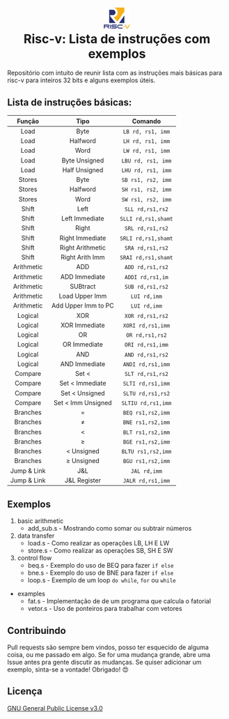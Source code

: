 <h1 align="center">
  <br>
  <a href="#"><img src="assets/risc-v.png" alt="Just a risc-v icon" width="60"></a>
  <br>
  Risc-v: Lista de instruções com exemplos 
  <br>
</h1>


Repositório com intuito de reunir lista com as instruções mais básicas para risc-v para inteiros 32 bits e alguns exemplos úteis. 

## Lista de instruções básicas:

<center>

|   Função   |        Tipo         |       Comando       |
|:----------:|:-------------------:|:-------------------:|
|    Load    |        Byte         |  `LB rd, rs1, imm`  |
|    Load    |      Halfword       |  `LH rd, rs1, imm`  |
|    Load    |        Word         |  `LW rd, rs1, imm`  |
|    Load    |    Byte Unsigned    | `LBU rd, rs1, imm`  |
|    Load    |    Half Unsigned    | `LHU rd, rs1, imm`  |
|   Stores   |        Byte         | `SB rs1, rs2, imm`  |
|   Stores   |      Halfword       | `SH rs1, rs2, imm`  |
|   Stores   |        Word         | `SW rs1, rs2, imm`  |
|   Shift    |        Left         |  `SLL rd,rs1,rs2`   |
|   Shift    |   Left Immediate    | `SLLI rd,rs1,shamt` |
|   Shift    |        Right        |  `SRL rd,rs1,rs2`   |
|   Shift    |   Right Immediate   | `SRLI rd,rs1,shamt` |
|   Shift    |  Right Arithmetic   |  `SRA rd,rs1,rs2`   |
|   Shift    |   Right Arith Imm   | `SRAI rd,rs1,shamt` |
| Arithmetic |         ADD         |  `ADD rd,rs1,rs2`   |
| Arithmetic |    ADD Immediate    |  `ADDI rd,rs1,im`   |
| Arithmetic |      SUBtract       |  `SUB rd,rs1,rs2`   |
| Arithmetic |   Load Upper Imm    |    `LUI rd,imm`     |
| Arithmetic | Add Upper Imm to PC |    `LUI rd,imm`     |
|  Logical   |         XOR         |  `XOR rd,rs1,rs2`   |
|  Logical   |    XOR Immediate    |  `XORI rd,rs1,imm`  |
|  Logical   |         OR          |   `OR rd,rs1,rs2`   |
|  Logical   |    OR Immediate     |  `ORI rd,rs1,imm`   |
|  Logical   |         AND         |  `AND rd,rs1,rs2`   |
|  Logical   |    AND Immediate    |  `ANDI rd,rs1,imm`  |
|  Compare   |        Set <        |  `SLT rd,rs1,rs2`   |
|  Compare   |   Set < Immediate   |  `SLTI rd,rs1,imm`  |
|  Compare   |   Set < Unsigned    |  `SLTU rd,rs1,rs2`  |
|  Compare   | Set < Imm Unsigned  | `SLTIU rd,rs1,imm`  |`
|  Branches  |          =          |  `BEQ rs1,rs2,imm`  |
|  Branches  |          ≠          |  `BNE rs1,rs2,imm`  |
|  Branches  |          <          |  `BLT rs1,rs2,imm`  |
|  Branches  |          ≥          |  `BGE rs1,rs2,imm`  |
|  Branches  |     < Unsigned      | `BLTU rs1,rs2,imm`  |
|  Branches  |     ≥ Unsigned      |  `BGU rs1,rs2,imm`  |
| Jump & Link |         J&L         |    `JAL rd,imm`     |
| Jump & Link |    J&L Register     |  `JALR rd,rs1,imm`  |

</center>


## Exemplos
1. basic arithmetic
    - add_sub.s - Mostrando como somar ou subtrair números
2. data transfer
    - load.s - Como realizar as operações LB, LH E LW
    - store.s - Como realizar as operações SB, SH E SW
3. control flow
    - beq.s - Exemplo do uso de BEQ para fazer `if else`
    - bne.s - Exemplo do uso de BNE para fazer `if else`
    - loop.s - Exemplo de um loop `do while`, `for` ou `while`
- examples
    - fat.s - Implementação de de um programa que calcula o fatorial
    - vetor.s - Uso de ponteiros para trabalhar com vetores

## Contribuindo

Pull requests são sempre bem vindos, posso ter esquecido de alguma coisa, ou me passado em algo. Se for uma mudança grande, abre uma Issue antes pra gente discutir as mudanças. Se quiser adicionar um exemplo, sinta-se a vontade! Obrigado! :heart_eyes:

## Licença

[GNU General Public License v3.0](LICENSE)
